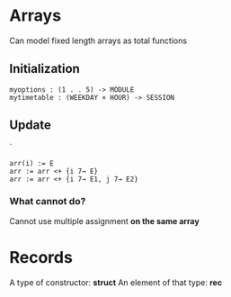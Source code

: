 # Arrays
Can model fixed length arrays as total functions

## Initialization 
```
myoptions : (1 . . 5) -> MODULE
mytimetable : (WEEKDAY × HOUR) -> SESSION
```
## Update
`
```
arr(i) := E
arr := arr <+ {i 7→ E}
arr := arr <+ {i 7→ E1, j 7→ E2}
```
### What cannot do?  
Cannot use multiple assignment **on the same array**

# Records 
A type of constructor: **struct**
An element of that type: **rec**
